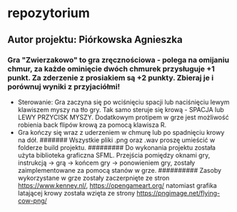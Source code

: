 # repozytorium 
## Autor projektu: Piórkowska Agnieszka 
### Gra "Zwierzakowo" to gra zręcznościowa - polega na omijaniu chmur, za każde ominięcie dwóch chmurek przysługuje +1 punkt. Za zderzenie z prosiakiem są +2 punkty. Zbieraj je i porównuj wyniki z przyjaciółmi!
* Sterowanie: Gra zaczyna się po wciśnięciu spacji lub naciśnięciu lewym klawiszem myszy na tło gry. Tak samo steruje się krową - SPACJA lub LEWY PRZYCISK MYSZY. Dodatkowym protipem w grze jest możliwość robienia back flipów krową za pomocą klawisza R.
* Gra kończy się wraz z uderzeniem w chmurę lub po spadnięciu krowy na dół. 
####### Wszystkie pliki .png oraz .wav proszę umieścić w folderze build projektu. 
######### Do wykonania projektu została użyta biblioteka graficzna SFML. Przejścia pomiędzy oknami gry, instrukcją -> grą -> końcem gry -> ponowieniem gry, zostały zaimplementowane za pomocą stanów w grze.
########## Zasoby wykorzystane w grze zostały zaczerpnięte ze stron https://www.kenney.nl/, https://opengameart.org/ natomiast grafika latającej krowy została wzięta ze strony https://pngimage.net/flying-cow-png/
 

